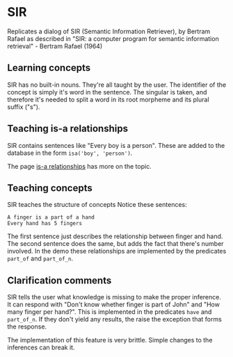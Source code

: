 # SIR

Replicates a dialog of SIR (Semantic Information Retriever), by Bertram Rafael as described in "SIR: a computer program for semantic information retrieval" - Bertram Rafael (1964)

## Learning concepts

SIR has no built-in nouns. They're all taught by the user. The identifier of the concept is simply it's word in the sentence. The singular is taken, and therefore it's needed to split a word in its root morpheme and its plural suffix ("s").

## Teaching is-a relationships

SIR contains sentences like "Every boy is a person". These are added to the database in the form `isa('boy', 'person')`.

The page [is-a relationships](../language/is-a.md) has more on the topic.

## Teaching concepts

SIR teaches the structure of concepts Notice these sentences:

    A finger is a part of a hand
    Every hand has 5 fingers

The first sentence just describes the relationship between finger and hand. The second sentence does the same, but adds the fact that there's number involved. In the demo these relationships are implemented by the predicates `part_of` and `part_of_n`.

## Clarification comments

SIR tells the user what knowledge is missing to make the proper inference. It can respond with "Don't know whether finger is part of John" and "How many finger per hand?". This is implemented in the predicates `have` and `part_of_n`. If they don't yield any results, the raise the exception that forms the response.

The implementation of this feature is very brittle. Simple changes to the inferences can break it.
